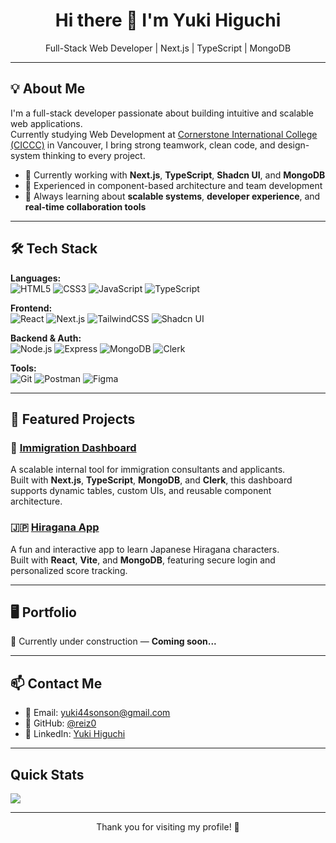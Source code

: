 <h1 align="center">Hi there 👋 I'm Yuki Higuchi</h1>
<p align="center">Full-Stack Web Developer | Next.js | TypeScript | MongoDB</p>

---

## 💡 About Me

I'm a full-stack developer passionate about building intuitive and scalable web applications.  
Currently studying Web Development at [Cornerstone International College (CICCC)](https://ciccc.ca/) in Vancouver, I bring strong teamwork, clean code, and design-system thinking to every project.

- 🔭 Currently working with **Next.js**, **TypeScript**, **Shadcn UI**, and **MongoDB**
- 💬 Experienced in component-based architecture and team development
- 🌱 Always learning about **scalable systems**, **developer experience**, and **real-time collaboration tools**

---

## 🛠️ Tech Stack

**Languages:**  
![HTML5](https://img.shields.io/badge/HTML5-E34F26?style=flat&logo=html5&logoColor=white)
![CSS3](https://img.shields.io/badge/CSS3-1572B6?style=flat&logo=css3&logoColor=white)
![JavaScript](https://img.shields.io/badge/JavaScript-F7DF1E?style=flat&logo=javascript&logoColor=black)
![TypeScript](https://img.shields.io/badge/TypeScript-3178C6?style=flat&logo=typescript&logoColor=white)

**Frontend:**  
![React](https://img.shields.io/badge/React-20232A?style=flat&logo=react&logoColor=61DAFB)
![Next.js](https://img.shields.io/badge/Next.js-000000?style=flat&logo=next.js&logoColor=white)
![TailwindCSS](https://img.shields.io/badge/TailwindCSS-38B2AC?style=flat&logo=tailwind-css&logoColor=white)
![Shadcn UI](https://img.shields.io/badge/Shadcn-000?style=flat&logo=none&logoColor=white)

**Backend & Auth:**  
![Node.js](https://img.shields.io/badge/Node.js-339933?style=flat&logo=nodedotjs&logoColor=white)
![Express](https://img.shields.io/badge/Express.js-000000?style=flat&logo=express&logoColor=white)
![MongoDB](https://img.shields.io/badge/MongoDB-47A248?style=flat&logo=mongodb&logoColor=white)
![Clerk](https://img.shields.io/badge/Clerk-000?style=flat&logo=none)

**Tools:**  
![Git](https://img.shields.io/badge/Git-F05032?style=flat&logo=git&logoColor=white)
![Postman](https://img.shields.io/badge/Postman-FF6C37?style=flat&logo=postman&logoColor=white)
![Figma](https://img.shields.io/badge/Figma-F24E1E?style=flat&logo=figma&logoColor=white)

---

## 📌 Featured Projects

### 🧳 [Immigration Dashboard](https://github.com/reiz0/immigration-dashboard)
A scalable internal tool for immigration consultants and applicants.  
Built with **Next.js**, **TypeScript**, **MongoDB**, and **Clerk**, this dashboard supports dynamic tables, custom UIs, and reusable component architecture.

### 🇯🇵 [Hiragana App](https://hiragana-app.vercel.app/)
A fun and interactive app to learn Japanese Hiragana characters.  
Built with **React**, **Vite**, and **MongoDB**, featuring secure login and personalized score tracking.

---

## 🖥️ Portfolio

🚧 Currently under construction — **Coming soon...**

---

## 📫 Contact Me

- 📧 Email: [yuki44sonson@gmail.com](mailto:yuki44sonson@gmail.com)  
- 🐙 GitHub: [@reiz0](https://github.com/reiz0)  
- 💼 LinkedIn: [Yuki Higuchi](https://www.linkedin.com/in/yuki-higuchi-reiz0/)

---

## Quick Stats

<a href="https://github.com/anuraghazra/github-readme-stats">
  <img align="center" src="https://github-readme-stats.vercel.app/api?username=reiz0&show_icons=true&count_private=true&theme=gotham" />
</a>

---

<p align="center">
  Thank you for visiting my profile! 🚀  
</p>


<!--
**reiz0/reiz0** is a ✨ _special_ ✨ repository because its `README.md` (this file) appears on your GitHub profile.

Here are some ideas to get you started:

- 🔭 I’m currently working on ...
- 🌱 I’m currently learning ...
- 👯 I’m looking to collaborate on ...
- 🤔 I’m looking for help with ...
- 💬 Ask me about ...
- 📫 How to reach me: ...
- 😄 Pronouns: ...
- ⚡ Fun fact: ...
-->
